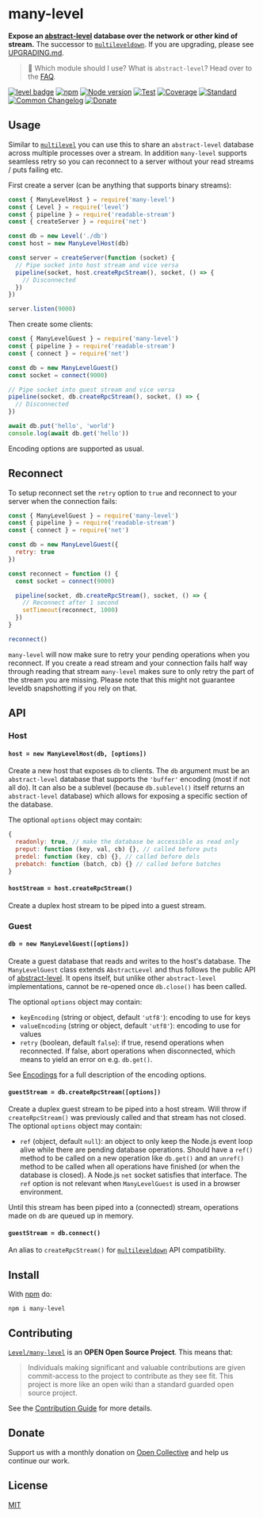 # many-level

**Expose an [abstract-level](https://github.com/Level/abstract-level) database over the network or other kind of stream.** The successor to [`multileveldown`](https://github.com/Level/multileveldown). If you are upgrading, please see [UPGRADING.md](UPGRADING.md).

> :pushpin: Which module should I use? What is `abstract-level`? Head over to the [FAQ](https://github.com/Level/community#faq).

[![level badge][level-badge]](https://github.com/Level/awesome)
[![npm](https://img.shields.io/npm/v/many-level.svg)](https://www.npmjs.com/package/many-level)
[![Node version](https://img.shields.io/node/v/many-level.svg)](https://www.npmjs.com/package/many-level)
[![Test](https://img.shields.io/github/workflow/status/Level/many-level/Test?label=test)](https://github.com/Level/many-level/actions/workflows/test.yml)
[![Coverage](https://img.shields.io/codecov/c/github/Level/many-level?label=&logo=codecov&logoColor=fff)](https://codecov.io/gh/Level/many-level)
[![Standard](https://img.shields.io/badge/standard-informational?logo=javascript&logoColor=fff)](https://standardjs.com)
[![Common Changelog](https://common-changelog.org/badge.svg)](https://common-changelog.org)
[![Donate](https://img.shields.io/badge/donate-orange?logo=open-collective&logoColor=fff)](https://opencollective.com/level)

## Usage

Similar to [`multilevel`](https://github.com/juliangruber/multilevel) you can use this to share an `abstract-level` database across multiple processes over a stream. In addition `many-level` supports seamless retry so you can reconnect to a server without your read streams / puts failing etc.

First create a server (can be anything that supports binary streams):

```js
const { ManyLevelHost } = require('many-level')
const { Level } = require('level')
const { pipeline } = require('readable-stream')
const { createServer } = require('net')

const db = new Level('./db')
const host = new ManyLevelHost(db)

const server = createServer(function (socket) {
  // Pipe socket into host stream and vice versa
  pipeline(socket, host.createRpcStream(), socket, () => {
    // Disconnected
  })
})

server.listen(9000)
```

Then create some clients:

```js
const { ManyLevelGuest } = require('many-level')
const { pipeline } = require('readable-stream')
const { connect } = require('net')

const db = new ManyLevelGuest()
const socket = connect(9000)

// Pipe socket into guest stream and vice versa
pipeline(socket, db.createRpcStream(), socket, () => {
  // Disconnected
})

await db.put('hello', 'world')
console.log(await db.get('hello'))
```

Encoding options are supported as usual.

## Reconnect

To setup reconnect set the `retry` option to `true` and reconnect to your server when the connection fails:

```js
const { ManyLevelGuest } = require('many-level')
const { pipeline } = require('readable-stream')
const { connect } = require('net')

const db = new ManyLevelGuest({
  retry: true
})

const reconnect = function () {
  const socket = connect(9000)

  pipeline(socket, db.createRpcStream(), socket, () => {
    // Reconnect after 1 second
    setTimeout(reconnect, 1000)
  })
}

reconnect()
```

`many-level` will now make sure to retry your pending operations when you reconnect. If you create a read stream and your connection fails half way through reading that stream `many-level` makes sure to only retry the part of the stream you are missing. Please note that this might not guarantee leveldb snapshotting if you rely on that.

## API

### Host

#### `host = new ManyLevelHost(db, [options])`

Create a new host that exposes `db` to clients. The `db` argument must be an `abstract-level` database that supports the `'buffer'` encoding (most if not all do). It can also be a sublevel (because `db.sublevel()` itself returns an `abstract-level` database) which allows for exposing a specific section of the database.

The optional `options` object may contain:

```js
{
  readonly: true, // make the database be accessible as read only
  preput: function (key, val, cb) {}, // called before puts
  predel: function (key, cb) {}, // called before dels
  prebatch: function (batch, cb) {} // called before batches
}
```

#### `hostStream = host.createRpcStream()`

Create a duplex host stream to be piped into a guest stream.

### Guest

#### `db = new ManyLevelGuest([options])`

Create a guest database that reads and writes to the host's database. The `ManyLevelGuest` class extends `AbstractLevel` and thus follows the public API of [abstract-level](https://github.com/Level/abstract-level). It opens itself, but unlike other `abstract-level` implementations, cannot be re-opened once `db.close()` has been called.

The optional `options` object may contain:

- `keyEncoding` (string or object, default `'utf8'`): encoding to use for keys
- `valueEncoding` (string or object, default `'utf8'`): encoding to use for values
- `retry` (boolean, default `false`): if true, resend operations when reconnected. If false, abort operations when disconnected, which means to yield an error on e.g. `db.get()`.

See [Encodings](https://github.com/Level/abstract-level#encodings) for a full description of the encoding options.

#### `guestStream = db.createRpcStream([options])`

Create a duplex guest stream to be piped into a host stream. Will throw if `createRpcStream()` was previously called and that stream has not closed. The optional `options` object may contain:

- `ref` (object, default `null`): an object to only keep the Node.js event loop alive while there are pending database operations. Should have a `ref()` method to be called on a new operation like `db.get()` and an `unref()` method to be called when all operations have finished (or when the database is closed). A Node.js `net` socket satisfies that interface. The `ref` option is not relevant when `ManyLevelGuest` is used in a browser environment.

Until this stream has been piped into a (connected) stream, operations made on `db` are queued up in memory.

#### `guestStream = db.connect()`

An alias to `createRpcStream()` for [`multileveldown`](https://github.com/Level/multileveldown) API compatibility.

## Install

With [npm](https://npmjs.org) do:

```
npm i many-level
```

## Contributing

[`Level/many-level`](https://github.com/Level/many-level) is an **OPEN Open Source Project**. This means that:

> Individuals making significant and valuable contributions are given commit-access to the project to contribute as they see fit. This project is more like an open wiki than a standard guarded open source project.

See the [Contribution Guide](https://github.com/Level/community/blob/master/CONTRIBUTING.md) for more details.

## Donate

Support us with a monthly donation on [Open Collective](https://opencollective.com/level) and help us continue our work.

## License

[MIT](LICENSE)

[level-badge]: https://leveljs.org/img/badge.svg
